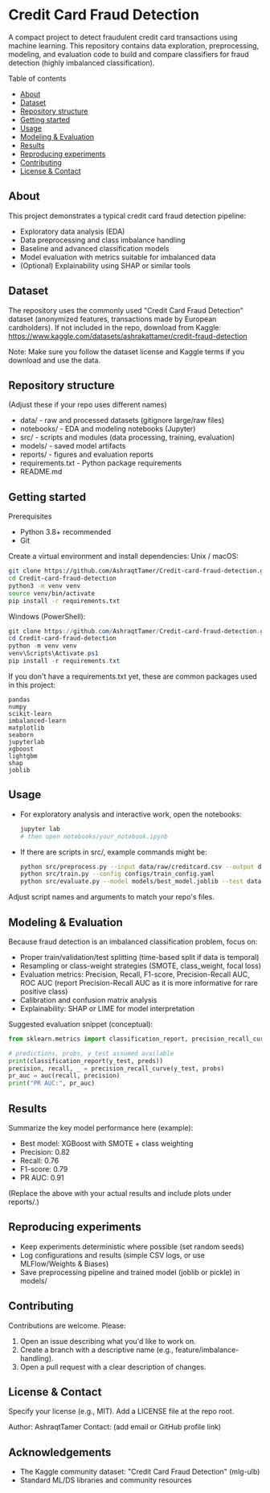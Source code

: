 # Credit Card Fraud Detection

A compact project to detect fraudulent credit card transactions using machine learning. This repository contains data exploration, preprocessing, modeling, and evaluation code to build and compare classifiers for fraud detection (highly imbalanced classification).

Table of contents
- [About](#about)
- [Dataset](#dataset)
- [Repository structure](#repository-structure)
- [Getting started](#getting-started)
- [Usage](#usage)
- [Modeling & Evaluation](#modeling--evaluation)
- [Results](#results)
- [Reproducing experiments](#reproducing-experiments)
- [Contributing](#contributing)
- [License & Contact](#license--contact)

About
-----
This project demonstrates a typical credit card fraud detection pipeline:
- Exploratory data analysis (EDA)
- Data preprocessing and class imbalance handling
- Baseline and advanced classification models
- Model evaluation with metrics suitable for imbalanced data
- (Optional) Explainability using SHAP or similar tools

Dataset
-------
The repository uses the commonly used "Credit Card Fraud Detection" dataset (anonymized features, transactions made by European cardholders). If not included in the repo, download from Kaggle:
https://www.kaggle.com/datasets/ashrakattamer/credit-fraud-detection

Note: Make sure you follow the dataset license and Kaggle terms if you download and use the data.

Repository structure
--------------------
(Adjust these if your repo uses different names)
- data/                - raw and processed datasets (gitignore large/raw files)
- notebooks/           - EDA and modeling notebooks (Jupyter)
- src/                 - scripts and modules (data processing, training, evaluation)
- models/              - saved model artifacts
- reports/             - figures and evaluation reports
- requirements.txt     - Python package requirements
- README.md

Getting started
---------------
Prerequisites
- Python 3.8+ recommended
- Git

Create a virtual environment and install dependencies:
Unix / macOS:
```bash
git clone https://github.com/AshraqtTamer/Credit-card-fraud-detection.git
cd Credit-card-fraud-detection
python3 -m venv venv
source venv/bin/activate
pip install -r requirements.txt
```

Windows (PowerShell):
```powershell
git clone https://github.com/AshraqtTamer/Credit-card-fraud-detection.git
cd Credit-card-fraud-detection
python -m venv venv
venv\Scripts\Activate.ps1
pip install -r requirements.txt
```

If you don't have a requirements.txt yet, these are common packages used in this project:
```text
pandas
numpy
scikit-learn
imbalanced-learn
matplotlib
seaborn
jupyterlab
xgboost
lightgbm
shap
joblib
```

Usage
-----
- For exploratory analysis and interactive work, open the notebooks:
  ```bash
  jupyter lab
  # then open notebooks/your_notebook.ipynb
  ```

- If there are scripts in src/, example commands might be:
  ```bash
  python src/preprocess.py --input data/raw/creditcard.csv --output data/processed/
  python src/train.py --config configs/train_config.yaml
  python src/evaluate.py --model models/best_model.joblib --test data/processed/test.csv
  ```
Adjust script names and arguments to match your repo's files.

Modeling & Evaluation
---------------------
Because fraud detection is an imbalanced classification problem, focus on:
- Proper train/validation/test splitting (time-based split if data is temporal)
- Resampling or class-weight strategies (SMOTE, class_weight, focal loss)
- Evaluation metrics: Precision, Recall, F1-score, Precision-Recall AUC, ROC AUC (report Precision-Recall AUC as it is more informative for rare positive class)
- Calibration and confusion matrix analysis
- Explainability: SHAP or LIME for model interpretation

Suggested evaluation snippet (conceptual):
```python
from sklearn.metrics import classification_report, precision_recall_curve, auc

# predictions, probs, y_test assumed available
print(classification_report(y_test, preds))
precision, recall, _ = precision_recall_curve(y_test, probs)
pr_auc = auc(recall, precision)
print("PR AUC:", pr_auc)
```

Results
-------
Summarize the key model performance here (example):
- Best model: XGBoost with SMOTE + class weighting
- Precision: 0.82
- Recall: 0.76
- F1-score: 0.79
- PR AUC: 0.91

(Replace the above with your actual results and include plots under reports/.)

Reproducing experiments
-----------------------
- Keep experiments deterministic where possible (set random seeds)
- Log configurations and results (simple CSV logs, or use MLFlow/Weights & Biases)
- Save preprocessing pipeline and trained model (joblib or pickle) in models/

Contributing
------------
Contributions are welcome. Please:
1. Open an issue describing what you'd like to work on.
2. Create a branch with a descriptive name (e.g., feature/imbalance-handling).
3. Open a pull request with a clear description of changes.

License & Contact
-----------------
Specify your license (e.g., MIT). Add a LICENSE file at the repo root.

Author: AshraqtTamer
Contact: (add email or GitHub profile link)

Acknowledgements
----------------
- The Kaggle community dataset: "Credit Card Fraud Detection" (mlg-ulb)
- Standard ML/DS libraries and community resources
